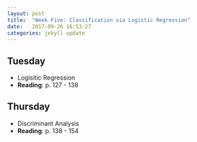 ```yaml
---
layout: post
title:  "Week Five: Classification via Logistic Regression"
date:   2017-09-26 16:53:27
categories: jekyll update
---
```


## Tuesday
- Logisitic Regression
- **Reading**: p. 127 - 138

## Thursday
- Discriminant Analysis
- **Reading**: p. 138 - 154